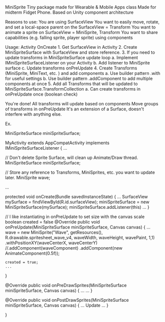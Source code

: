 MiniSprite
Tiny package made for Wearable & Mobile Apps class
Made for midterm Fidget Phone.
Based on Unity component architecture

Reasons to use:
You are using SurfaceView
You want to easily move, rotate, and set a local-space parent on the SurfaceView = Transform
You want to animate a sprite on SurfaceView = MiniSprite, Transform
You want to share capabilities (e.g. falling sprite, player sprite) using components

Usage:
Activity OnCreate
    1. Get SurfaceView in Activity
    2. Create MiniSpriteSurface with SurfaceView and store reference.
    3. If you need to update transforms in MiniSpriteSurface update loop
        a. Implement IMiniSpriteSurfaceListener on your Activity 
        b. Add listener to MiniSprite surface
        c. Update transforms onPreUpdate
    4. Create Transforms (MiniSprite, MiniText, etc. ) and add components
        a. Use builder pattern .with for useful settings
        b. Use builder pattern .addComponent to add multiple components at once
    5. Add all Transforms that will be updated to MiniSpriteSurface.TransformCollection
        a. Can create transforms in onPreUpdate once (boolean check)

You're done!
All transforms will update based on components
Move groups of transforms in onPreUpdate
It's an extension of a Surface, doesn't interfere with anything else.

Ex. 

MiniSpriteSurface miniSpriteSurface;

MyActivity extends AppCompatActivity implements IMiniSpriteSurfaceListener {
...

// Don't delete Sprite Surface, will clean up Animate/Draw thread.
MiniSpriteSurface miniSpriteSurface;

// Store any reference to Transforms, MiniSprites, etc. you want to update later.
MiniSprite wave;

...

protected void onCreate(Bundle savedInstanceState) {
    ...
    SurfaceView mySurface = findViewById(R.id.surfaceView);
    miniSpriteSurface = new MiniSpriteSurface(mySurface);
    miniSpriteSurface.addListener(this)
    ...
}

// I like instantiating in onPreUpdate to set size with the canvas scale
boolean created = false
@Override
public void onPreUpdate(MiniSpriteSurface miniSpriteSurface, Canvas canvas) {
    ...
    wave = new MiniSprite("Wave", getResources(), R.drawable.spritesheet_wave_v4, waveWidth, waveHeight, wavePaint, 1,1)
    .withPositionXY(waveCenterX, waveCenterY)
    //.addComponent(waveComponent)
    .addComponent(new AnimateComponent(0.5f));

    created = true;
    ... 
}

@Override
public void onPreDrawSprites(MiniSpriteSurface miniSpriteSurface, Canvas canvas) {
    ...
    ...
}

@Override
public void onPostDrawSprites(MiniSpriteSurface miniSpriteSurface, Canvas canvas) {
    ...
    Update 
    ...
}

}
